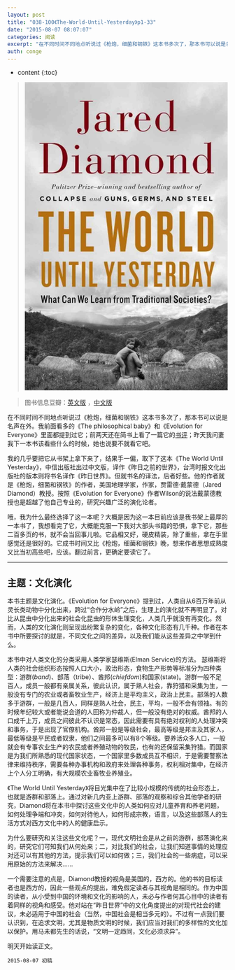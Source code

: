 ```yaml
---
layout: post
title: "038-100《The-World-Until-Yesterday》p1-33"
date: "2015-08-07 08:07:07"
categories: 阅读
excerpt: "在不同时间不同地点听说过《枪炮，细菌和钢铁》这本书多次了，那本书可以说是名声在外。我前面看多的《The philosophical baby》和《Evolution for Everyone》里面都提到过它；前两天还在简书上看了一篇它的[书评](http://www.jianshu.com/p/dda37b78ef97)；昨天我问妻我下一本书该看些什么的时候，她也说要不就看它吧..."
auth: conge
---
```

* content
{:toc}

> ![the-world-until-yesterday-cover](/assets/images/阅读/118382-16b95d8066e4737a.jpg)

> 图书信息豆瓣：[英文版](http://book.douban.com/subject/10955437/) ，[中文版](http://book.douban.com/subject/25908573/)

在不同时间不同地点听说过《枪炮，细菌和钢铁》这本书多次了，那本书可以说是名声在外。我前面看多的《The philosophical baby》和《Evolution for Everyone》里面都提到过它；前两天还在简书上看了一篇它的[书评](http://www.jianshu.com/p/dda37b78ef97)；昨天我问妻我下一本书该看些什么的时候，她也说要不就看它吧。

我的几乎要把它从书架上拿下来了，结果手一偏，取下了这本《The World Until Yesterday》，中信出版社出过中文版，译作《昨日之前的世界》，台湾时报文化出版社的版本则将书名译作《昨日世界》。但就书名的译法，后者好些。他的作者就是《枪炮，细菌和钢铁》的作者，美国地理学家，作家，贾雷德·戴蒙德（Jared Diamond）教授。按照《Evolution for Everyone》作者Wilson的说法戴蒙德教授也是超越了他自己专业的，研究兴趣广泛的演化论者。

哦，我为什么最终选择了这一本呢？大概是因为这一本目前应该是我书架上最厚的一本书了，我想看完了它，大概能克服一下我对大部头书籍的恐惧，拿下它，那些二百多页的书，就不会当回事儿啦。它品相又好，硬皮精装，除了重些，拿在手里感觉还是很好的。它成书时间又比《枪炮，细菌和钢铁》晚，想来作者思想成熟度又比当初高些吧，应该。翻过前言，更确定要读它了。

----

## 主题：文化演化

本书主题是文化演化。《Evolution for Everyone》提到过，人类自从6百万年前从灵长类动物中分化出来，跨过“合作分水岭”之后，生理上的演化就不再明显了。对比从昆虫中分化出来的社会化昆虫的形体生理变化，人类几乎就没有再变化。然而，人类的文化演化则呈现出纷繁复杂的变化，各种文化形态有几千种。作者在本书中所要探讨的就是，不同文化之间的差异，以及我们能从这些差异之中学到什么。

本书中对人类文化的分类采用人类学家瑟维斯(Elman Service)的方法。 瑟维斯将人类的社会组织形态按照人口大小，政治形态，食物生产形势等标准分为四种类型：游群(*band*)、部落（tribe）、酋邦(*chiefdom*)和国家(state)。游群一般不足百人，成员一般都有亲属关系，彼此认识，属于熟人社会，靠狩猎和采集为生，一般没有专门的农业或者畜牧业生产，经济上是平均主义，政治上民主。部落的人数多于游群，一般是几百人，同样是熟人社会，民主，平均，一般不会有领袖。有的时候年纪较大或者能说会道的人回称为仲裁人，但一般没有绝对的权威。酋邦的人口成千上万，成员之间彼此不认识是常态，因此需要有具有绝对权利的人处理冲突和事务，于是出现了官僚机构。酋邦一般是等级社会，最高等级是邦主及其家人，最低等级是平民或者奴隶，他们之间最多可以有8个等级。要养活众多人口，一般就会有专事农业生产的农民或者养殖动物的牧民，也有的还保留采集狩猎。而国家是为我们所熟悉的现代国家状态，一个国家里多数成员互不相识，于是需要警察法律来维持秩序，需要各种办事机构和政府来处理各种事务，权利相对集中，在经济上个人分工明确，有大规模农业畜牧业养殖业。

《The World Until Yesterday》将目光集中在了比较小规模的传统的社会形态上，也就是游群和部落上。通过对新几内亚上游群、部落的观察和综合其他学者的研究，Diamond将在本书中探讨这些文化中的人类如何应对儿童养育和养老问题，如何处理争端和冲突，如何对待他人，如何形成宗教，语言，以及这些部落人的生活方式对西方文化中的人的健康启示。

为什么要研究和关注这些文化呢？一，现代文明社会是从之前的游群，部落演化来的，研究它们可知我们从何处来；二，对比我们的社会，让我们知道事情的处理应对还可以有其他的方法，提示我们可以如何做；三，我们社会的一些病症，可以采用原始的方法来解决……

一个需要注意的点是，Diamond教授的视角是美国的，西方的。他的书的目标读者也是西方的，因此一些观点的提出，难免假定读者与其视角是相同的。作为中国的读者，从小受到中国的环境和文化的影响的人，未必与作者何其心目中的读者有着同样的视角和感受。他对站在“昨日世界”中的文化角度提出的对现代社会的建议，未必适用于中国的社会（当然，中国社会是相当多元的）。不过有一点我们要认识到，在追求文明，尤其是物质文明的时候，我们应当对我们的多样性的文化加以保护。用马未都先生的话说，“文明一定趋同，文化必须求异”。

明天开始读正文。

```
2015-08-07 初稿
```

